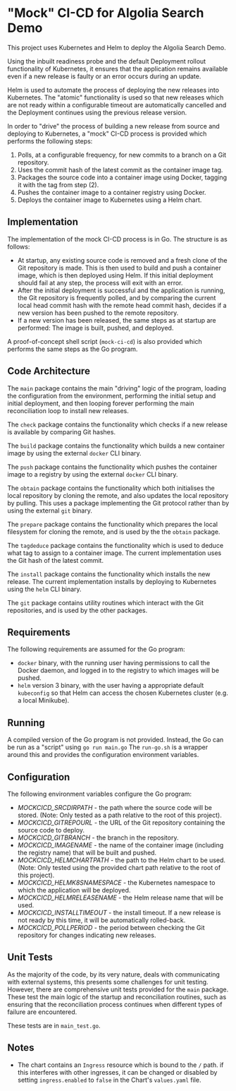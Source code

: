 "Mock" CI-CD for Algolia Search Demo
====================================

This project uses Kubernetes and Helm to deploy the Algolia Search Demo.

Using the inbuilt readiness probe and the default Deployment rollout functionality of Kubernetes, it ensures that the application remains available even if a new release is faulty or an error occurs during an update.

Helm is used to automate the process of deploying the new releases into Kubernetes. The "atomic" functionality is used so that new releases which are not ready within a configurable timeout are automatically cancelled and the Deployment continues using the previous release version.

In order to "drive" the process of building a new release from source and deploying to Kubernetes, a "mock" CI-CD process is provided which performs the following steps:

1. Polls, at a configurable frequency, for new commits to a branch on a Git repository.
2. Uses the commit hash of the latest commit as the container image tag.
3. Packages the source code into a container image using Docker, tagging it with the tag from step (2).
4. Pushes the container image to a container registry using Docker.
5. Deploys the container image to Kubernetes using a Helm chart.

Implementation
--------------

The implementation of the mock CI-CD process is in Go. The structure is as follows:

- At startup, any existing source code is removed and a fresh clone of the Git repository is made. This is then used to build and push a container image, which is then deployed using Helm. If this initial deployment should fail at any step, the process will exit with an error.
- After the initial deployment is successful and the application is running, the Git repository is frequently polled, and by comparing the current local head commit hash with the remote head commit hash, decides if a new version has been pushed to the remote repository.
- If a new version has been released, the same steps as at startup are performed: The image is built, pushed, and deployed.

A proof-of-concept shell script (`mock-ci-cd`) is also provided which performs the same steps as the Go program.

Code Architecture
-----------------

The `main` package contains the main "driving" logic of the program, loading the configuration from the environment, performing the initial setup and initial deployment, and then looping forever performing the main reconciliation loop to install new releases.

The `check` package contains the functionality which checks if a new release is available by comparing Git hashes.

The `build` package contains the functionality which builds a new container image by using the external `docker` CLI binary.

The `push` package contains the functionality which pushes the container image to a registry by using the external `docker` CLI binary.

The `obtain` package contains the functionality which both initialises the local repository by cloning the remote, and also updates the local repository by pulling. This uses a package implementing the Git protocol rather than by using the external `git` binary.

The `prepare` package contains the functionality which prepares the local filesystem for cloning the remote, and is used by the the `obtain` package.

The `tagdeduce` package contains the functionality which is used to deduce what tag to assign to a container image. The current implementation uses the Git hash of the latest commit.

The `install` package contains the functionality which installs the new release. The current implementation installs by deploying to Kubernetes using the `helm` CLI binary.

The `git` package contains utility routines which interact with the Git repositories, and is used by the other packages.

Requirements
------------

The following requirements are assumed for the Go program:

- `docker` binary, with the running user having permissions to call the Docker daemon, and logged in to the registry to which images will be pushed.
- `helm` version 3 binary, with the user having a appropriate default `kubeconfig` so that Helm can access the chosen Kubernetes cluster (e.g. a local Minikube).

Running
-------

A compiled version of the Go program is not provided. Instead, the Go can be run as a "script" using `go run main.go` The `run-go.sh` is a wrapper around this and provides the configuration environment variables.

Configuration
-------------

The following environment variables configure the Go program:
- *MOCKCICD_SRCDIRPATH* - the path where the source code will be stored. (Note: Only tested as a path relative to the root of this project).
- *MOCKCICD_GITREPOURL* - the URL of the Git repository containing the source code to deploy.
- *MOCKCICD_GITBRANCH* - the branch in the repository.
- *MOCKCICD_IMAGENAME* - the name of the container image (including the registry name) that will be built and pushed.
- *MOCKCICD_HELMCHARTPATH* - the path to the Helm chart to be used. (Note: Only tested using the provided chart path relative to the root of this project).
- *MOCKCICD_HELMK8SNAMESPACE* - the Kubernetes namespace to which the application will be deployed.
- *MOCKCICD_HELMRELEASENAME* - the Helm release name that will be used.
- *MOCKCICD_INSTALLTIMEOUT* - the install timeout. If a new release is not ready by this time, it will be automatically rolled-back.
- *MOCKCICD_POLLPERIOD* - the period between checking the Git repository for changes indicating new releases. 

Unit Tests
----------

As the majority of the code, by its very nature, deals with communicating with external systems, this presents some challenges for unit testing. However, there are comprehensive unit tests provided for the `main` package. These test the main logic of the startup and reconciliation routines, such as ensuring that the reconciliation process continues when different types of failure are encountered.

These tests are in `main_test.go`.

Notes
-----

- The chart contains an `Ingress` resource which is bound to the `/` path. if this interferes with other ingresses, it can be changed or disabled by setting `ingress.enabled` to `false` in the Chart's `values.yaml` file.

